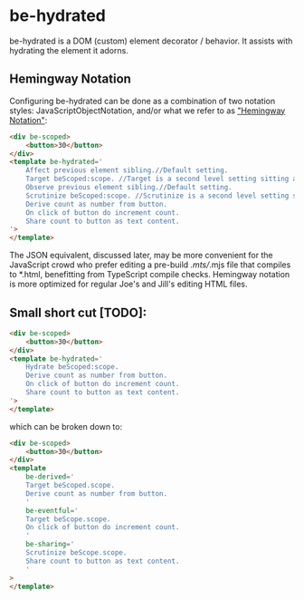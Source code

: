 # be-hydrated

be-hydrated is a DOM (custom) element decorator / behavior.   It assists with hydrating the element it adorns.  

## Hemingway Notation

Configuring be-hydrated can be done as a combination of two notation styles:  JavaScriptObjectNotation, and/or what we refer to as ["Hemingway Notation"](https://bookanalysis.com/ernest-hemingway/writing-style/):

```html
<div be-scoped>
    <button>30</button>
</div>
<template be-hydrated='
    Affect previous element sibling.//Default setting.
    Target beScoped:scope. //Target is a second level setting sitting atop the Affect setting.
    Observe previous element sibling.//Default setting.
    Scrutinize beScoped:scope. //Scrutinize is a second level setting sitting atop the Observe setting.
    Derive count as number from button.
    On click of button do increment count.
    Share count to button as text content.
'>
</template>
```

The JSON equivalent, discussed later, may be more convenient for the JavaScript crowd who prefer editing a pre-build *.mts/*.mjs file that compiles to *.html, benefitting from TypeScript compile checks.  Hemingway notation is more optimized for regular Joe's and Jill's editing HTML files.  

## Small short cut [TODO]:

```html
<div be-scoped>
    <button>30</button>
</div>
<template be-hydrated='
    Hydrate beScoped:scope.
    Derive count as number from button.
    On click of button do increment count.
    Share count to button as text content.
'>
</template>
```

which can be broken down to:

```html
<div be-scoped>
    <button>30</button>
</div>
<template  
    be-derived='
    Target beScoped.scope.
    Derive count as number from button.
    ' 
    be-eventful='
    Target beScope.scope.
    On click of button do increment count.
    '
    be-sharing='
    Scrutinize beScope.scope.
    Share count to button as text content.
    '
>
</template>
```






